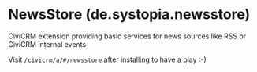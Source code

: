 # NewsStore (de.systopia.newsstore)

CiviCRM extension providing basic services for news sources like RSS or CiviCRM internal events

Visit `/civicrm/a/#/newsstore` after installing to have a play :-)
